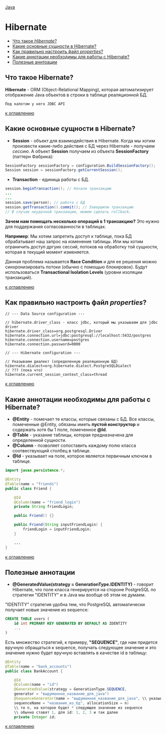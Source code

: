 [Java](README.md)

# Hibernate
  - [Что такое _Hibernate_?](#что-такое-hibernate)
  - [Какие основные сущности в Hibernate?](#какие-основные-сущности-в-hibernate)
  - [Как правильно настроить файл _properties_?](#как-правильно-настроить-файл-properties)
  - [Какие аннотации необходимы для работы с Hibernate?](#какие-аннотации-необходимы-для-работы-с-hibernate)
  - [Полезные аннтоации](#полезные-аннотации)

## Что такое Hibernate?
__Hibernate__ - ORM (Object-Relational Mapping), которая автоматизирует отображение Java объектов в строки в таблице реаляционной БД. 

`Под капотом у него JDBC API`

[к оглавлению](#Hibernate)

## Какие основные сущности в Hibernate?
+ __Session__ - объект для взаимодействия в Hibernate. Когда мы хотим произвести какие-либо действия с БД через  Hibernate - получаем _сессию_. А объект __Session__ получаем из объекта __SessionFactory__ (паттерн Фабрика):
```java
SessionFactory sessionFactory = configuration.BuildSessionFactory();
Session session = sessionFactory.getCurrentSession();
``` 

+ __Transaction__ - единица работы с БД.
```java
session.beginTransaction(); // Начали транзакцию
...
...
session.save(person); // работа с БД
session.getTransaction().commit(); // Завершили транзакцию
// В случае неудачной транзакции, можем сделать rollback.
```

__Зачем нам помещать несколько операций в 1 транзакцию?__
Это нужно для поддержания согласованности в таблицах. 

__Например__: Мы хотим запретить доступ к таблице, пока БД обрабатывает наш запрос на изменение таблицы. Или мы хотим ограничить доступ дргуих сессий, потоков на обработку той сущности, которая в текущий момент изменяется.

Данная проблема называется __Race Condition__ и для ее решения можно синхронизировать потоки (обычно с помощью блокировок). Будут использоваться __Тransactional Isolation Levels__ (уровни изоляции транзакций).

[к оглавлению](#Hibernate)

## Как правильно настроить файл _properties_?
```
// --- Data Source configuration ---

// hibernate.driver_class - класс jdbc, который мы указываем для jdbc driver
hibernate.driver_class=org.postgresql.Driver
hibernate.connection.url=jdbc:postgresql://localhost:5432/postgres
hibernate.connection.username=postgres
hibernate.connection.password=0000

// --- Hibernate configuration ---

// Указываем диалект (определенную реаляционную БД)
hibernate.dialect=org.hibernate.dialect.PostgreSQLDialect
// ??? (пока что)
hibernate.current_session_context_class=thread
```

[к оглавлению](#Hibernate)

## Какие аннотации необходимы для работы с Hibernate?
+ __@Entity__ - помечает те классы, которые связаны с БД.
Все классы, помеченные @Entity, обязаны иметь __пустой конструктор__ и содержать хотя бы 1 поле, помеченное __@Id__.
+ __@Table__ - указание таблицы, которая предназначена для определенной сущности.
+ __@Column__ - позволяет сопоставить каждому полю класса соотвествующий столбец в таблице.
+ __@Id__ - указывает на поле, которое является первичным ключом в таблице.
 
```java
import javax.persistence.*;

@Entity
@Table(name = "friends")
public class Friend {

    @Id
    @Column(name = "friend_login")
    private String friendLogin;

    public Friend() {}

    public Friend(String inputFriendLogin) {
        friendLogin = inputFriendLogin;
    }

    ...
}
```

[к оглавлению](#Hibernate)

## Полезные аннотации
+ __@GeneratedValue(strategy = GenerationType.IDENTITY)__ - говорит Hibernate, что поле класса генерируется на стороне PostgreSQL по стратегии "IDENTITY" и в Java мы вообще об этом не думаем.

"IDENTITY" стратегия удобна тем, что PostgreSQL автоматически получает новые значение из sequence:
```sql
CREATE TABLE users (
    id int PRIMARY KEY GENERATED BY DEFAULT AS IDENTITY
    ...
)
```

Есть множество стратегий, к примеру, __"SEQUENCE"__, где нам придется вручную обращаться к sequence, получать следующее значение и это значение нужно будет вручную вставлять в качестве id в таблицу:
```java
@Entity
@Table(name = "bank_accounts")
public class BankAccount {

    @Id
    @Column(name = "id")
    @GeneratedValue(strategy = GenerationType.SEQUENCE,
    generator = "выдуманное_название_для_java")
    @SequenceGenerator(name = "выдуманное_название_для_java", \\ указываем конкретный sequence для генерации id
    sequenceName = "название_из_бд", allocationSize = n)
    \\ то n, на которое будет * следующее значение из sequence
    \\ обычно ставят 1, для id: 1, 2, 3 и так далее
    private Integer id;
```













[к оглавлению](#Hibernate)
